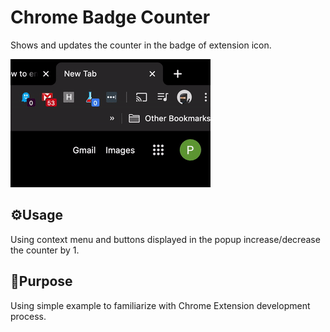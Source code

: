 # Chrome Badge Counter
Shows and updates the counter in the badge of extension icon.

![](intro.gif)

## ⚙️Usage
Using context menu and buttons displayed in the popup increase/decrease the counter by 1.

## 🎯Purpose 
Using simple example to familiarize with Chrome Extension development process.
